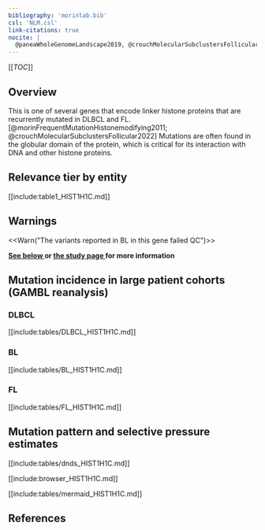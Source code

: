 ```yaml
---
bibliography: 'morinlab.bib'
csl: 'NLM.csl'
link-citations: true
nocite: |
  @paneaWholeGenomeLandscape2019, @crouchMolecularSubclustersFollicular2022, @morinFrequentMutationHistonemodifying2011, 
---
```

[[_TOC_]]

## Overview

This is one of several genes that encode linker histone proteins that are recurrently mutated in DLBCL and FL.[@morinFrequentMutationHistonemodifying2011; @crouchMolecularSubclustersFollicular2022] 
Mutations are often found in the globular domain of the protein, which is critical for its interaction with DNA and other histone proteins. 


## Relevance tier by entity

[[include:table1_HIST1H1C.md]]

## Warnings

<<Warn("The variants reported in BL in this gene failed QC")>>

**[See below ](#representative-mutations) or [the study page ](papers/paneaWholeGenomeLandscape2019.md#tier-2) for more information**

## Mutation incidence in large patient cohorts (GAMBL reanalysis)

### DLBCL
[[include:tables/DLBCL_HIST1H1C.md]]

### BL

[[include:tables/BL_HIST1H1C.md]]

### FL

[[include:tables/FL_HIST1H1C.md]]

## Mutation pattern and selective pressure estimates

[[include:tables/dnds_HIST1H1C.md]]


[[include:browser_HIST1H1C.md]]

[[include:tables/mermaid_HIST1H1C.md]]

## References


<!-- ORIGIN: morinFrequentMutationHistonemodifying2011 -->
<!-- DLBCL: morinFrequentMutationHistonemodifying2011 -->
<!-- BL: paneaWholeGenomeLandscape2019 -->
<!-- FL: morinFrequentMutationHistonemodifying2011 -->

